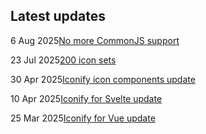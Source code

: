 <!-- DO NOT EDIT THIS COMPONENT IT IS AUTOGENERATED -->
## Latest updates

<div class="latest-news">
<p><span>6 Aug 2025</span><a href="/news/2025.html#cjs-utils">No more CommonJS support</a></p>
<p><span>23 Jul 2025</span><a href="/news/2025.html#new-milestone">200 icon sets</a></p>
<p><span>30 Apr 2025</span><a href="/news/2025.html#icon-major-update">Iconify icon components update</a></p>
<p><span>10 Apr 2025</span><a href="/news/2025.html#svelte-next">Iconify for Svelte update</a></p>
<p><span>25 Mar 2025</span><a href="/news/2025.html#vue-next">Iconify for Vue update</a></p>
</div>
